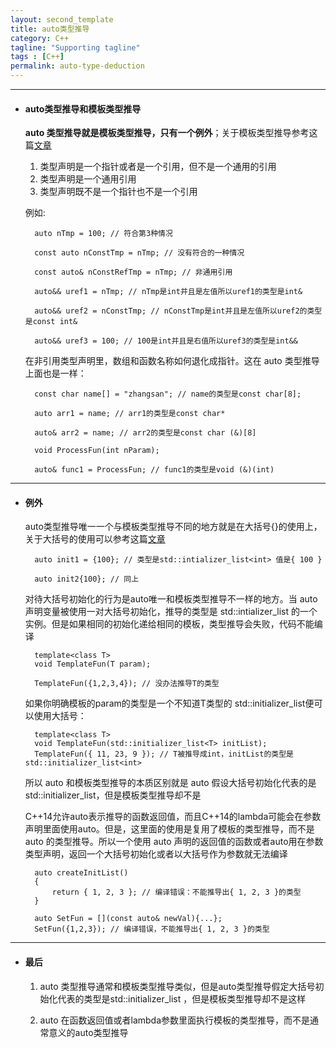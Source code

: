 ```yaml
---
layout: second_template
title: auto类型推导
category: C++
tagline: "Supporting tagline"
tags : [C++]
permalink: auto-type-deduction
---
```

[template_type_deduction]:/template-type-deduction
[initialize_way]: /initialize_way

***
* #### auto类型推导和模板类型推导 ####

	**auto 类型推导就是模板类型推导，只有一个例外**；关于模板类型推导参考这篇[文章][template_type_deduction]

	1. 类型声明是一个指针或者是一个引用，但不是一个通用的引用
	2. 类型声明是一个通用引用
	3. 类型声明既不是一个指针也不是一个引用

	例如:
	
		auto nTmp = 100; // 符合第3种情况

		const auto nConstTmp = nTmp; // 没有符合的一种情况

		const auto& nConstRefTmp = nTmp; // 非通用引用

		auto&& uref1 = nTmp; // nTmp是int并且是左值所以uref1的类型是int&

		auto&& uref2 = nConstTmp; // nConstTmp是int并且是左值所以uref2的类型是const int&

		auto&& uref3 = 100; // 100是int并且是右值所以uref3的类型是int&&

	在非引用类型声明里，数组和函数名称如何退化成指针。这在 auto 类型推导上面也是一样：

		const char name[] = "zhangsan"; // name的类型是const char[8];

		auto arr1 = name; // arr1的类型是const char*

		auto& arr2 = name; // arr2的类型是const char (&)[8]

		void ProcessFun(int nParam);

		auto& func1 = ProcessFun; // func1的类型是void (&)(int)

***
* #### 例外 ####
	
	auto类型推导唯一一个与模板类型推导不同的地方就是在大括号{}的使用上，关于大括号的使用可以参考这篇[文章][initialize_way]

		auto init1 = {100}; // 类型是std::intializer_list<int> 值是{ 100 }

		auto init2{100}; // 同上

	对待大括号初始化的行为是auto唯一和模板类型推导不一样的地方。当 auto 声明变量被使用一对大括号初始化，推导的类型是 std::intializer_list 的一个实例。但是如果相同的初始化递给相同的模板，类型推导会失败，代码不能编译

		template<class T>
		void TemplateFun(T param);

		TemplateFun({1,2,3,4}); // 没办法推导T的类型

	如果你明确模板的param的类型是一个不知道T类型的 std::initializer_list<T>便可以使用大括号：

		template<class T>
		void TemplateFun(std::initializer_list<T> initList);
		TemplateFun({ 11, 23, 9 }); // T被推导成int，initList的类型是std::initializer_list<int>


	所以 auto 和模板类型推导的本质区别就是 auto 假设大括号初始化代表的是std::initializer_list，但是模板类型推导却不是

	C++14允许auto表示推导的函数返回值，而且C++14的lambda可能会在参数声明里面使用auto。但是，这里面的使用是复用了模板的类型推导，而不是 auto 的类型推导。所以一个使用 auto 声明的返回值的函数或者auto用在参数类型声明，返回一个大括号初始化或者以大括号作为参数就无法编译

		auto createInitList()
		{
			return { 1, 2, 3 }; // 编译错误：不能推导出{ 1, 2, 3 }的类型
		}

		auto SetFun = [](const auto& newVal){...};
		SetFun({1,2,3}); // 编译错误，不能推导出{ 1, 2, 3 }的类型

***
* #### 最后 ####

	1. auto 类型推导通常和模板类型推导类似，但是auto类型推导假定大括号初始化代表的类型是std::initializer_list ，但是模板类型推导却不是这样

	2. auto 在函数返回值或者lambda参数里面执行模板的类型推导，而不是通常意义的auto类型推导








